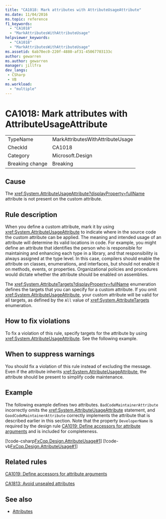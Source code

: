```yaml
---
title: "CA1018: Mark attributes with AttributeUsageAttribute"
ms.date: 11/04/2016
ms.topic: reference
f1_keywords:
  - "CA1018"
  - "MarkAttributesWithAttributeUsage"
helpviewer_keywords:
  - "CA1018"
  - "MarkAttributesWithAttributeUsage"
ms.assetid: 6ab70ec0-220f-4880-af31-45067703133c
author: gewarren
ms.author: gewarren
manager: jillfra
dev_langs:
 - CSharp
 - VB
ms.workload:
  - "multiple"
---
```

# CA1018: Mark attributes with AttributeUsageAttribute

|||
|-|-|
|TypeName|MarkAttributesWithAttributeUsage|
|CheckId|CA1018|
|Category|Microsoft.Design|
|Breaking change|Breaking|

## Cause
The <xref:System.AttributeUsageAttribute?displayProperty=fullName> attribute is not present on the custom attribute.

## Rule description
When you define a custom attribute, mark it by using <xref:System.AttributeUsageAttribute> to indicate where in the source code the custom attribute can be applied. The meaning and intended usage of an attribute will determine its valid locations in code. For example, you might define an attribute that identifies the person who is responsible for maintaining and enhancing each type in a library, and that responsibility is always assigned at the type level. In this case, compilers should enable the attribute on classes, enumerations, and interfaces, but should not enable it on methods, events, or properties. Organizational policies and procedures would dictate whether the attribute should be enabled on assemblies.

The <xref:System.AttributeTargets?displayProperty=fullName> enumeration defines the targets that you can specify for a custom attribute. If you omit <xref:System.AttributeUsageAttribute>, your custom attribute will be valid for all targets, as defined by the `All` value of <xref:System.AttributeTargets> enumeration.

## How to fix violations
To fix a violation of this rule, specify targets for the attribute by using <xref:System.AttributeUsageAttribute>. See the following example.

## When to suppress warnings
You should fix a violation of this rule instead of excluding the message. Even if the attribute inherits <xref:System.AttributeUsageAttribute>, the attribute should be present to simplify code maintenance.

## Example
The following example defines two attributes. `BadCodeMaintainerAttribute` incorrectly omits the <xref:System.AttributeUsageAttribute> statement, and `GoodCodeMaintainerAttribute` correctly implements the attribute that is described earlier in this section. Note that the property `DeveloperName` is required by the design rule [CA1019: Define accessors for attribute arguments](../code-quality/ca1019-define-accessors-for-attribute-arguments.md) and is included for completeness.

[!code-csharp[FxCop.Design.AttributeUsage#1](../code-quality/codesnippet/CSharp/ca1018-mark-attributes-with-attributeusageattribute_1.cs)]
[!code-vb[FxCop.Design.AttributeUsage#1](../code-quality/codesnippet/VisualBasic/ca1018-mark-attributes-with-attributeusageattribute_1.vb)]

## Related rules
[CA1019: Define accessors for attribute arguments](../code-quality/ca1019-define-accessors-for-attribute-arguments.md)

[CA1813: Avoid unsealed attributes](../code-quality/ca1813.md)

## See also

- [Attributes](/dotnet/standard/design-guidelines/attributes)